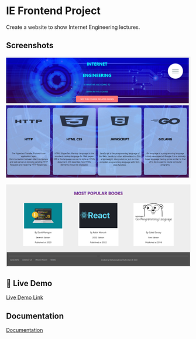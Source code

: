 # IE Frontend Project

Create a website to show Internet Engineering lectures.

## Screenshots

![App Screenshot](images/screenshot1.jpg)

![App Screenshot](images/screenshot2.jpg)

## 🔗 Live Demo
[Live Demo Link](https://m-shahrestani.github.io/IE_Frontend_Project/)

## Documentation

[Documentation](IE_Frontend_Fall_2022.pdf)
